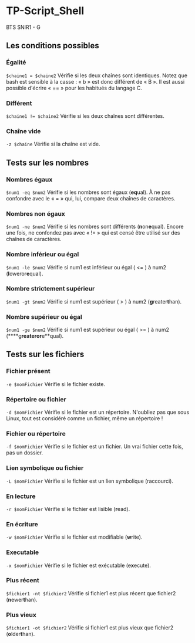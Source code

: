 # TP-Script_Shell
BTS SNIR1 - G

## Les conditions possibles
### Égalité
`$chaine1 = $chaine2`
Vérifie si les deux chaînes sont identiques. Notez que bash est sensible à la casse : « b » est donc différent de « B ».
Il est aussi possible d'écrire « == » pour les habitués du langage C.
### Différent
`$chaine1 != $chaine2`
Vérifie si les deux chaînes sont différentes.
### Chaîne vide
`-z $chaine`
Vérifie si la chaîne est vide.

## Tests sur les nombres
### Nombres égaux
`$num1 -eq $num2`
Vérifie si les nombres sont égaux (**eq**ual). À ne pas confondre avec le « = » qui, lui, compare deux chaînes de caractères.
### Nombres non égaux
`$num1 -ne $num2`
Vérifie si les nombres sont différents (**n**on**e**qual).
Encore une fois, ne confondez pas avec « != » qui est censé être utilisé sur des chaînes de caractères.
### Nombre inférieur ou égal
`$num1 -le $num2`
Vérifie si num1 est inférieur ou égal ( <= ) à num2 (**l**oweror**e**qual).
### Nombre strictement supérieur
`$num1 -gt $num2`
Vérifie si num1 est supérieur ( > ) à num2 (**g**reater**t**han).
### Nombre supérieur ou égal
`$num1 -ge $num2`
Vérifie si num1 est supérieur ou égal ( >= ) à num2 (****g**reateror**e**qual).

## Tests sur les fichiers
### Fichier présent
`-e $nomFichier`
Vérifie si le fichier existe.
### Répertoire ou fichier
`-d $nomFichier`
Vérifie si le fichier est un répertoire. N'oubliez pas que sous Linux, tout est considéré comme un fichier, même un répertoire !
### Fichier ou répertoire
`-f $nomFichier`
Vérifie si le fichier est un fichier. Un vrai fichier cette fois, pas un dossier.
### Lien symbolique ou fichier
`-L $nomFichier`
Vérifie si le fichier est un lien symbolique (raccourci).
### En lecture
`-r $nomFichier`
Vérifie si le fichier est lisible (**r**ead).
### En écriture
`-w $nomFichier`
Vérifie si le fichier est modifiable (**w**rite).
### Executable
`-x $nomFichier`
Vérifie si le fichier est exécutable (e**x**ecute).
### Plus récent
`$fichier1 -nt $fichier2`
Vérifie si fichier1 est plus récent que fichier2 (**n**ewer**t**han).
### Plus vieux
`$fichier1 -ot $fichier2`
Vérifie si fichier1 est plus vieux que fichier2 (**o**lder**t**han).